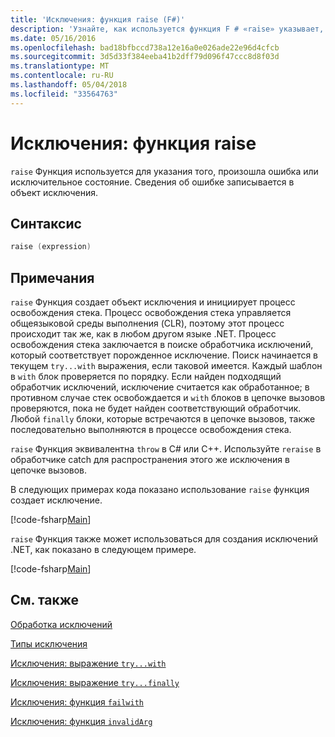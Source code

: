 ```yaml
---
title: 'Исключения: функция raise (F#)'
description: 'Узнайте, как используется функция F # «raise» указывает, что произошла ошибка или исключительное состояние.'
ms.date: 05/16/2016
ms.openlocfilehash: bad18bfbccd738a12e16a0e026ade22e96d4cfcb
ms.sourcegitcommit: 3d5d33f384eeba41b2dff79d096f47ccc8d8f03d
ms.translationtype: MT
ms.contentlocale: ru-RU
ms.lasthandoff: 05/04/2018
ms.locfileid: "33564763"
---
```

# <a name="exceptions-the-raise-function"></a>Исключения: функция raise

`raise` Функция используется для указания того, произошла ошибка или исключительное состояние. Сведения об ошибке записывается в объект исключения.


## <a name="syntax"></a>Синтаксис

```fsharp
raise (expression)
```

## <a name="remarks"></a>Примечания
`raise` Функция создает объект исключения и инициирует процесс освобождения стека. Процесс освобождения стека управляется общеязыковой среды выполнения (CLR), поэтому этот процесс происходит так же, как в любом другом языке .NET. Процесс освобождения стека заключается в поиске обработчика исключений, который соответствует порожденное исключение. Поиск начинается в текущем `try...with` выражения, если таковой имеется. Каждый шаблон в `with` блок проверяется по порядку. Если найден подходящий обработчик исключений, исключение считается как обработанное; в противном случае стек освобождается и `with` блоков в цепочке вызовов проверяются, пока не будет найден соответствующий обработчик. Любой `finally` блоки, которые встречаются в цепочке вызовов, также последовательно выполняются в процессе освобождения стека.

`raise` Функция эквивалентна `throw` в C# или C++. Используйте `reraise` в обработчике catch для распространения этого же исключения в цепочке вызовов.

В следующих примерах кода показано использование `raise` функция создает исключение.

[!code-fsharp[Main](../../../../samples/snippets/fsharp/lang-ref-2/snippet5801.fs)]

`raise` Функция также может использоваться для создания исключений .NET, как показано в следующем примере.

[!code-fsharp[Main](../../../../samples/snippets/fsharp/lang-ref-2/snippet5802.fs)]
    
## <a name="see-also"></a>См. также
[Обработка исключений](index.md)

[Типы исключения](exception-types.md)

[Исключения: выражение `try...with`](the-try-with-expression.md)

[Исключения: выражение `try...finally`](the-try-finally-expression.md)

[Исключения: функция `failwith`](the-failwith-function.md)

[Исключения: функция `invalidArg`](the-invalidArg-function.md)
